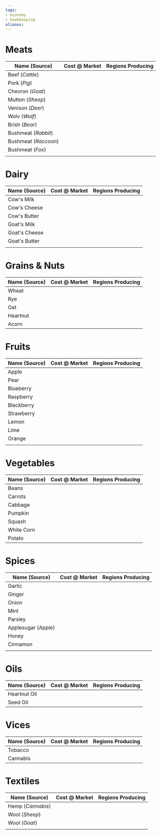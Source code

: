 ```yaml
---
tags:
- economy
- bookkeeping
aliases:
---
```


# Meats

| Name (Source)        | Cost @ Market | Regions Producing |
| -------------------- | ------------- | ----------------- |
| Beef (*Cattle*)      |               |                   |
| Pork (*Pig*)         |               |                   |
| Chevron (*Goat*)     |               |                   |
| Mutton (*Sheep*)     |               |                   |
| Venison (*Deer*)     |               |                   |
| Wolv (*Wolf*)        |               |                   |
| Brish (*Bear*)       |               |                   |
| Bushmeat (*Rabbit*)  |               |                   |
| Bushmeat (*Raccoon*) |               |                   |
| Bushmeat (*Fox*)     |               |                   |
|                      |               |                   |

# Dairy

| Name (Source) | Cost @ Market | Regions Producing |
| ------------- | ------------- | ----------------- |
| Cow's Milk    |               |                   |
| Cow's Cheese  |               |                   |
| Cow's Butter  |               |                   |
| Goat's Milk   |               |                   |
| Goat's Cheese |               |                   |
| Goat's Butter |               |                   |
|               |               |                   |

# Grains & Nuts

| Name (Source) | Cost @ Market | Regions Producing |
| ------------- | ------------- | ----------------- |
| Wheat         |               |                   |
| Rye           |               |                   |
| Oat           |               |                   |
| Heartnut      |               |                   |
| Acorn              |               |                   |

# Fruits

| Name (Source) | Cost @ Market | Regions Producing |
| ------------- | ------------- | ----------------- |
| Apple         |               |                   |
| Pear          |               |                   |
| Blueberry     |               |                   |
| Raspberry     |               |                   |
| Blackberry    |               |                   |
| Strawberry    |               |                   |
| Lemon         |               |                   |
| Lime          |               |                   |
| Orange        |               |                   |
|               |               |                   |

# Vegetables

| Name (Source) | Cost @ Market | Regions Producing |
| ------------- | ------------- | ----------------- |
| Beans         |               |                   |
| Carrots       |               |                   |
| Cabbage       |               |                   |
| Pumpkin       |               |                   |
| Squash        |               |                   |
| White Corn    |               |                   |
| Potato              |               |                   |

# Spices

| Name (Source)        | Cost @ Market | Regions Producing |
| -------------------- | ------------- | ----------------- |
| Garlic               |               |                   |
| Ginger               |               |                   |
| Onion                |               |                   |
| Mint                 |               |                   |
| Parsley              |               |                   |
| Applesugar (*Apple*) |               |                   |
| Honey                |               |                   |
| Cinnamon             |               |                   |
|                      |               |                   |

# Oils

| Name (Source) | Cost @ Market | Regions Producing |
| ------------- | ------------- | ----------------- |
| Heartnut Oil  |               |                   |
| Seed Oil      |               |                   |

# Vices

| Name (Source) | Cost @ Market | Regions Producing |
| ------------- | ------------- | ----------------- |
| Tobacco       |               |                   |
| Cannabis      |               |                   |

# Textiles

| Name (Source)     | Cost @ Market | Regions Producing |
| ----------------- | ------------- | ----------------- |
| Hemp (*Cannabis*) |               |                   |
| Wool (*Sheep*)    |               |                   |
| Wool (*Goat*)     |               |                   |
|                   |               |                   |
